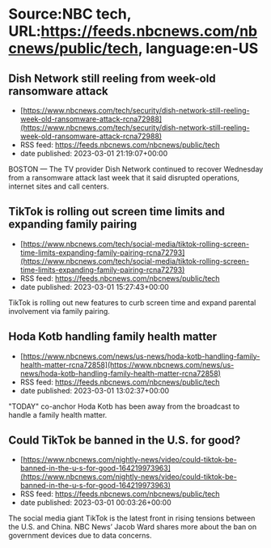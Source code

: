 # Source:NBC tech, URL:https://feeds.nbcnews.com/nbcnews/public/tech, language:en-US

## Dish Network still reeling from week-old ransomware attack
 - [https://www.nbcnews.com/tech/security/dish-network-still-reeling-week-old-ransomware-attack-rcna72988](https://www.nbcnews.com/tech/security/dish-network-still-reeling-week-old-ransomware-attack-rcna72988)
 - RSS feed: https://feeds.nbcnews.com/nbcnews/public/tech
 - date published: 2023-03-01 21:19:07+00:00

BOSTON — The TV provider Dish Network continued to recover Wednesday from a ransomware attack last week that it said disrupted operations, internet sites and call centers.

## TikTok is rolling out screen time limits and expanding family pairing
 - [https://www.nbcnews.com/tech/social-media/tiktok-rolling-screen-time-limits-expanding-family-pairing-rcna72793](https://www.nbcnews.com/tech/social-media/tiktok-rolling-screen-time-limits-expanding-family-pairing-rcna72793)
 - RSS feed: https://feeds.nbcnews.com/nbcnews/public/tech
 - date published: 2023-03-01 15:27:43+00:00

TikTok is rolling out new features to curb screen time and expand parental involvement via family pairing.

## Hoda Kotb handling family health matter
 - [https://www.nbcnews.com/news/us-news/hoda-kotb-handling-family-health-matter-rcna72858](https://www.nbcnews.com/news/us-news/hoda-kotb-handling-family-health-matter-rcna72858)
 - RSS feed: https://feeds.nbcnews.com/nbcnews/public/tech
 - date published: 2023-03-01 13:02:37+00:00

"TODAY" co-anchor Hoda Kotb has been away from the broadcast to handle a family health matter.

## Could TikTok be banned in the U.S. for good?
 - [https://www.nbcnews.com/nightly-news/video/could-tiktok-be-banned-in-the-u-s-for-good-164219973963](https://www.nbcnews.com/nightly-news/video/could-tiktok-be-banned-in-the-u-s-for-good-164219973963)
 - RSS feed: https://feeds.nbcnews.com/nbcnews/public/tech
 - date published: 2023-03-01 00:03:26+00:00

The social media giant TikTok is the latest front in rising tensions between the U.S. and China. NBC News’ Jacob Ward shares more about the ban on government devices due to data concerns.

